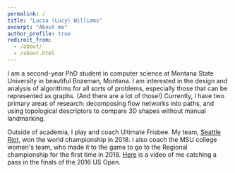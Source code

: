 ```yaml
---
permalink: /
title: "Lucia (Lucy) Williams"
excerpt: "About me"
author_profile: true
redirect_from: 
  - /about/
  - /about.html
---
```

I am a second-year PhD student in computer science at Montana State University in beautiful Bozeman, Montana.
I am interested in the design and analysis of algorithms for all sorts of problems, especially those that can be
represented as graphs. (And there are a lot of those!) Currently, I have two primary areas of research: decomposing
flow networks into paths, and using topological descriptors to compare 3D shapes without manual landmarking.

Outside of academia, I play and coach Ultimate Frisbee. My team, [Seattle Riot](https://twitter.com/SeattleRiot),
won the world championship in 2018. I also coach the MSU college women's team, who made it to the game to go to
the Regional championship for the first time in 2018. [Here](https://www.youtube.com/watch?v=qBYpCgQ0xmY) is a video
of me catching a pass in the finals of the 2016 US Open.
